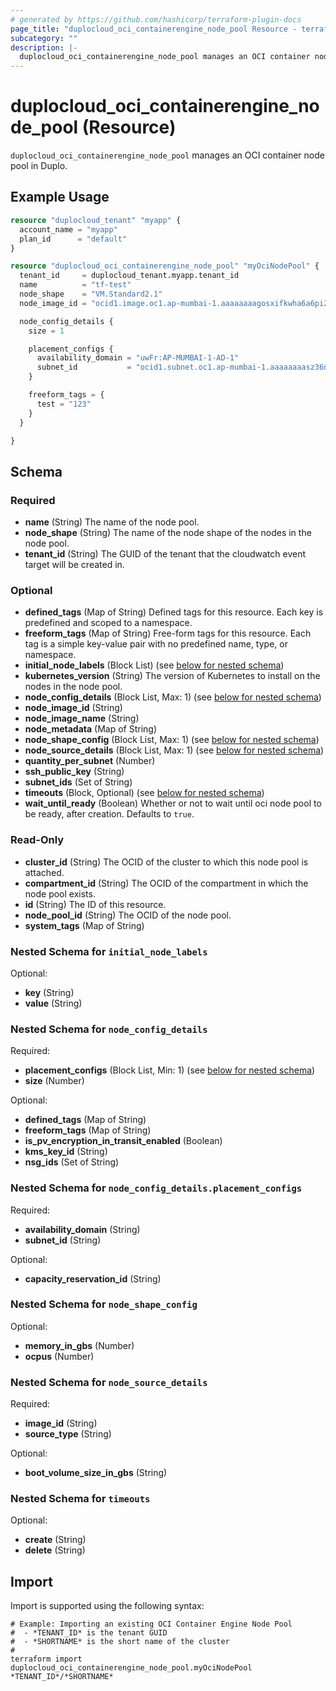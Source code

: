 ```yaml
---
# generated by https://github.com/hashicorp/terraform-plugin-docs
page_title: "duplocloud_oci_containerengine_node_pool Resource - terraform-provider-duplocloud"
subcategory: ""
description: |-
  duplocloud_oci_containerengine_node_pool manages an OCI container node pool in Duplo.
---
```


# duplocloud_oci_containerengine_node_pool (Resource)

`duplocloud_oci_containerengine_node_pool` manages an OCI container node pool in Duplo.

## Example Usage

```terraform
resource "duplocloud_tenant" "myapp" {
  account_name = "myapp"
  plan_id      = "default"
}

resource "duplocloud_oci_containerengine_node_pool" "myOciNodePool" {
  tenant_id     = duplocloud_tenant.myapp.tenant_id
  name          = "tf-test"
  node_shape    = "VM.Standard2.1"
  node_image_id = "ocid1.image.oc1.ap-mumbai-1.aaaaaaaagosxifkwha6a6pi2fxx4idf3te3icdsf7z6jar2sxls6xycnehna"

  node_config_details {
    size = 1

    placement_configs {
      availability_domain = "uwFr:AP-MUMBAI-1-AD-1"
      subnet_id           = "ocid1.subnet.oc1.ap-mumbai-1.aaaaaaaasz36nwww2zygjn7arpuq4fbz3z22kn6adlalldvld3b5nu6afuxa"
    }

    freeform_tags = {
      test = "123"
    }
  }

}
```

<!-- schema generated by tfplugindocs -->
## Schema

### Required

- **name** (String) The name of the node pool.
- **node_shape** (String) The name of the node shape of the nodes in the node pool.
- **tenant_id** (String) The GUID of the tenant that the cloudwatch event target will be created in.

### Optional

- **defined_tags** (Map of String) Defined tags for this resource. Each key is predefined and scoped to a namespace.
- **freeform_tags** (Map of String) Free-form tags for this resource. Each tag is a simple key-value pair with no predefined name, type, or namespace.
- **initial_node_labels** (Block List) (see [below for nested schema](#nestedblock--initial_node_labels))
- **kubernetes_version** (String) The version of Kubernetes to install on the nodes in the node pool.
- **node_config_details** (Block List, Max: 1) (see [below for nested schema](#nestedblock--node_config_details))
- **node_image_id** (String)
- **node_image_name** (String)
- **node_metadata** (Map of String)
- **node_shape_config** (Block List, Max: 1) (see [below for nested schema](#nestedblock--node_shape_config))
- **node_source_details** (Block List, Max: 1) (see [below for nested schema](#nestedblock--node_source_details))
- **quantity_per_subnet** (Number)
- **ssh_public_key** (String)
- **subnet_ids** (Set of String)
- **timeouts** (Block, Optional) (see [below for nested schema](#nestedblock--timeouts))
- **wait_until_ready** (Boolean) Whether or not to wait until oci node pool to be ready, after creation. Defaults to `true`.

### Read-Only

- **cluster_id** (String) The OCID of the cluster to which this node pool is attached.
- **compartment_id** (String) The OCID of the compartment in which the node pool exists.
- **id** (String) The ID of this resource.
- **node_pool_id** (String) The OCID of the node pool.
- **system_tags** (Map of String)

<a id="nestedblock--initial_node_labels"></a>
### Nested Schema for `initial_node_labels`

Optional:

- **key** (String)
- **value** (String)


<a id="nestedblock--node_config_details"></a>
### Nested Schema for `node_config_details`

Required:

- **placement_configs** (Block List, Min: 1) (see [below for nested schema](#nestedblock--node_config_details--placement_configs))
- **size** (Number)

Optional:

- **defined_tags** (Map of String)
- **freeform_tags** (Map of String)
- **is_pv_encryption_in_transit_enabled** (Boolean)
- **kms_key_id** (String)
- **nsg_ids** (Set of String)

<a id="nestedblock--node_config_details--placement_configs"></a>
### Nested Schema for `node_config_details.placement_configs`

Required:

- **availability_domain** (String)
- **subnet_id** (String)

Optional:

- **capacity_reservation_id** (String)



<a id="nestedblock--node_shape_config"></a>
### Nested Schema for `node_shape_config`

Optional:

- **memory_in_gbs** (Number)
- **ocpus** (Number)


<a id="nestedblock--node_source_details"></a>
### Nested Schema for `node_source_details`

Required:

- **image_id** (String)
- **source_type** (String)

Optional:

- **boot_volume_size_in_gbs** (String)


<a id="nestedblock--timeouts"></a>
### Nested Schema for `timeouts`

Optional:

- **create** (String)
- **delete** (String)

## Import

Import is supported using the following syntax:

```shell
# Example: Importing an existing OCI Container Engine Node Pool
#  - *TENANT_ID* is the tenant GUID
#  - *SHORTNAME* is the short name of the cluster
#
terraform import duplocloud_oci_containerengine_node_pool.myOciNodePool *TENANT_ID*/*SHORTNAME*
```
